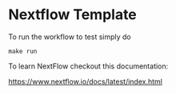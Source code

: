 # Nextflow Template

To run the workflow to test simply do

```
make run
```

To learn NextFlow checkout this documentation:

https://www.nextflow.io/docs/latest/index.html
